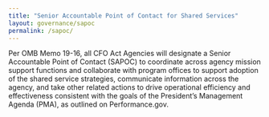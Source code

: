 ```yaml
---
title: "Senior Accountable Point of Contact for Shared Services"
layout: governance/sapoc
permalink: /sapoc/
---
```


Per OMB Memo 19-16, all CFO Act Agencies will designate a Senior Accountable Point of Contact (SAPOC) to coordinate across agency mission support functions and collaborate with program offices to support adoption of the shared service strategies, communicate information across the agency, and take other related actions to drive operational efficiency and effectiveness consistent with the goals of the President’s Management Agenda (PMA), as outlined on Performance.gov.